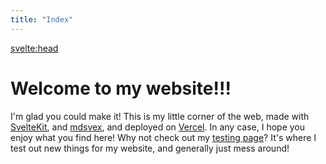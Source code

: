 ```yaml
---
title: "Index"
---
```


<svelte:head>

  <title>Ian Pratt | Just a gay programmer</title>
</svelte:head>

# Welcome to my website!!!

I'm glad you could make it! This is my little corner of the web, made with [SvelteKit](https://kit.svelte.dev), and [mdsvex](https://mdsvex.com), and deployed on [Vercel](https://vercel.com). In any case, I hope you enjoy what you find here! Why not check out my [testing page](./blog/hello-world)? It's where I test out new things for my website, and generally just mess around!
